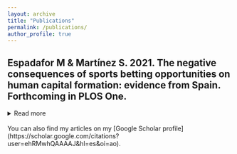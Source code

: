 ```yaml
---
layout: archive
title: "Publications"
permalink: /publications/
author_profile: true
---
```


## Espadafor M & Martínez S. 2021. The negative consequences of sports betting opportunities on human capital formation: evidence from Spain. Forthcoming in PLOS One. 
<details>
<summary>Read more</summary>
The proliferation of on-site betting shops has received enormous public attention, becoming one of the most alarming health policy issues in contemporary cities. However, there is little evidence on whether its growing presence nearby vulnerable populations produce social harm beyond its known adverse individual effects. This study provides new evidence on the negative societal effects of betting houses. Our research design takes advantage of a new wave of openings in Madrid (Spain), which created a sudden increase in the supply of on-site gambling. Using a differences-in-differences design, we find that an increase in gambling opportunities aggravates educational inequalities. Results reveal that the opening of betting houses nearby high schools declines educational performance, especially in public schools in less advantaged areas. We show that the effects of an increase in gambling opportunities are not small nor diminishing with time. In fact, they represent meaningful changes in school performance, which generated greater inequality. Unfortunately, the conditions for these results to hold---an increase in gambling opportunities around vulnerable populations---are met in many cities beyond Madrid. Our findings have relevant policy implications for designing policies tackling the increase of unequal opportunities promoted by betting houses.
  
(Revise and Resubmit)
</details>
<br>
You can also find my articles on my [Google Scholar profile](https://scholar.google.com/citations?user=ehRMwhQAAAAJ&hl=es&oi=ao).

